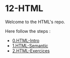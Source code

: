 # 12-HTML

Welcome to the HTML's repo. 

Here follow the steps :

 - [0.HTML-Intro](0.HTML-intro.md)
 - [1.HTML-Semantic](1.HTML-semantic.md)
 - [2.HTML-Exercices](2.HTML-exercices.md)
